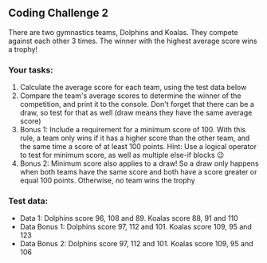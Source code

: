 ## Coding Challenge 2

There are two gymnastics teams, Dolphins and Koalas. They compete against each
other 3 times. The winner with the highest average score wins a trophy!

### Your tasks:
1. Calculate the average score for each team, using the test data below
2. Compare the team's average scores to determine the winner of the competition,
and print it to the console. Don't forget that there can be a draw, so test for that
as well (draw means they have the same average score)
3. Bonus 1: Include a requirement for a minimum score of 100. With this rule, a
team only wins if it has a higher score than the other team, and the same time a
score of at least 100 points. Hint: Use a logical operator to test for minimum
score, as well as multiple else-if blocks 😉
4. Bonus 2: Minimum score also applies to a draw! So a draw only happens when
both teams have the same score and both have a score greater or equal 100
points. Otherwise, no team wins the trophy

### Test data:
- Data 1: Dolphins score 96, 108 and 89. Koalas score 88, 91 and 110
- Data Bonus 1: Dolphins score 97, 112 and 101. Koalas score 109, 95 and 123
- Data Bonus 2: Dolphins score 97, 112 and 101. Koalas score 109, 95 and 106